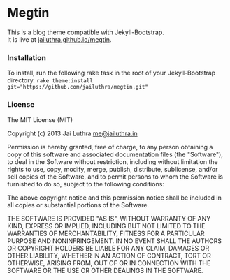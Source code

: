 # Megtin
This is a blog theme compatible with Jekyll-Bootstrap.  
It is live at [jailuthra.github.io/megtin](http://jailuthra.github.io/megtin).


### Installation
To install, run the following rake task in the root of your Jekyll-Bootstrap directory.
`rake theme:install git="https://github.com/jailuthra/megtin.git"`

### License

The MIT License (MIT)

Copyright (c) 2013 Jai Luthra <me@jailuthra.in>

Permission is hereby granted, free of charge, to any person obtaining a copy
of this software and associated documentation files (the "Software"), to deal
in the Software without restriction, including without limitation the rights
to use, copy, modify, merge, publish, distribute, sublicense, and/or sell
copies of the Software, and to permit persons to whom the Software is
furnished to do so, subject to the following conditions:

The above copyright notice and this permission notice shall be included in
all copies or substantial portions of the Software.

THE SOFTWARE IS PROVIDED "AS IS", WITHOUT WARRANTY OF ANY KIND, EXPRESS OR
IMPLIED, INCLUDING BUT NOT LIMITED TO THE WARRANTIES OF MERCHANTABILITY,
FITNESS FOR A PARTICULAR PURPOSE AND NONINFRINGEMENT. IN NO EVENT SHALL THE
AUTHORS OR COPYRIGHT HOLDERS BE LIABLE FOR ANY CLAIM, DAMAGES OR OTHER
LIABILITY, WHETHER IN AN ACTION OF CONTRACT, TORT OR OTHERWISE, ARISING FROM,
OUT OF OR IN CONNECTION WITH THE SOFTWARE OR THE USE OR OTHER DEALINGS IN
THE SOFTWARE.

